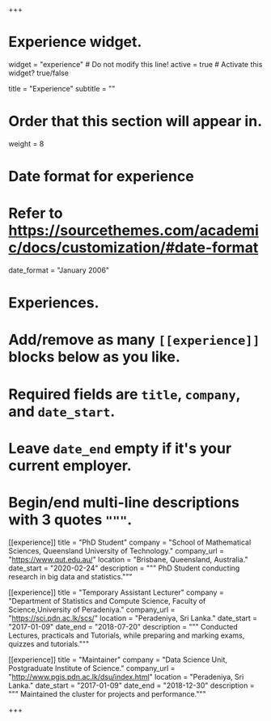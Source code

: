 +++
# Experience widget.
widget = "experience"  # Do not modify this line!
active = true  # Activate this widget? true/false

title = "Experience"
subtitle = ""

# Order that this section will appear in.
weight = 8

# Date format for experience
#   Refer to https://sourcethemes.com/academic/docs/customization/#date-format
date_format = "January 2006"

# Experiences.
#   Add/remove as many `[[experience]]` blocks below as you like.
#   Required fields are `title`, `company`, and `date_start`.
#   Leave `date_end` empty if it's your current employer.
#   Begin/end multi-line descriptions with 3 quotes `"""`.

[[experience]]
  title = "PhD Student"
  company = "School of Mathematical Sciences, Queensland University of Technology."
  company_url = "https://www.qut.edu.au/"
  location = "Brisbane, Queensland, Australia."
  date_start = "2020-02-24"
  description = """ PhD Student conducting research in big data and statistics."""

[[experience]]
  title = "Temporary Assistant Lecturer"
  company = "Department of Statistics and Compute Science, Faculty of Science,University of Peradeniya."
  company_url = "https://sci.pdn.ac.lk/scs/"
  location = "Peradeniya, Sri Lanka."
  date_start = "2017-01-09"
  date_end = "2018-07-20"
  description = """ Conducted Lectures, practicals and Tutorials, while preparing and marking exams, quizzes and tutorials."""

[[experience]]
  title = "Maintainer"
  company = "Data Science Unit, Postgraduate Institute of Science."
  company_url = "http://www.pgis.pdn.ac.lk/dsu/index.html"
  location = "Peradeniya, Sri Lanka."
  date_start = "2017-01-09"
  date_end = "2018-12-30"
  description = """ Maintained the cluster for projects and performance."""

+++
